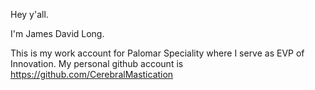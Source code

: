 Hey y'all. 

I'm James David Long. 

This is my work account for Palomar Speciality where I serve as EVP of Innovation. My personal github account is https://github.com/CerebralMastication 
